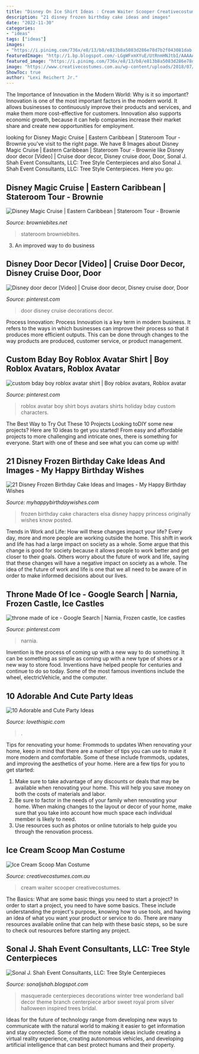 ```yaml
---
title: "Disney On Ice Shirt Ideas : Cream Waiter Scooper Creativecostumes"
description: "21 disney frozen birthday cake ideas and images"
date: "2022-11-30"
categories:
- "ideas"
tags: ["ideas"]
images:
- "https://i.pinimg.com/736x/e8/13/b8/e813b8a5083d286e78d7b2f043081dab.jpg"
featuredImage: "http://1.bp.blogspot.com/-LGgWFxmXYuE/UtRnmHNJtbI/AAAAAAAALMc/Oxm8TwQEV2I/s1600/tree+6.jpg"
featured_image: "https://i.pinimg.com/736x/e8/13/b8/e813b8a5083d286e78d7b2f043081dab.jpg"
image: "https://www.creativecostumes.com.au/wp-content/uploads/2018/07/CC_April_18_064-768x1024.jpg"
ShowToc: true
author: "Lexi Reichert Jr."
---
```



The Importance of Innovation in the Modern World: Why is it so important?
Innovation is one of the most important factors in the modern world. It allows businesses to continuously improve their products and services, and make them more cost-effective for customers. Innovation also supports economic growth, because it can help companies increase their market share and create new opportunities for employment.

	

		
looking for Disney Magic Cruise | Eastern Caribbean | Stateroom Tour - Brownie you've visit to the right page. We have 8 Images about Disney Magic Cruise | Eastern Caribbean | Stateroom Tour - Brownie like Disney door decor [Video] | Cruise door decor, Disney cruise door, Door, Sonal J. Shah Event Consultants, LLC: Tree Style Centerpieces and also Sonal J. Shah Event Consultants, LLC: Tree Style Centerpieces. Here you go:
		
    
## Disney Magic Cruise | Eastern Caribbean | Stateroom Tour - Brownie

<img loading=lazy src="https://www.browniebites.net/wp-content/uploads/2012/03/disney-magic-stateroom-photos-3.jpg" onerror="this.onerror=null;this.src='https://tse3.mm.bing.net/th?id=OIP.xKDNA2QOqILtV66bqPLTaQHaE7&amp;pid=15.1';" alt="Disney Magic Cruise | Eastern Caribbean | Stateroom Tour - Brownie">

_Source: browniebites.net_

>stateroom browniebites. 

	

3. An improved way to do business

    
## Disney Door Decor [Video] | Cruise Door Decor, Disney Cruise Door, Door

<img loading=lazy src="https://i.pinimg.com/736x/e8/13/b8/e813b8a5083d286e78d7b2f043081dab.jpg" onerror="this.onerror=null;this.src='https://tse1.mm.bing.net/th?id=OIP.swrXalwNIhTVhnCA42NxEwHaNK&amp;pid=15.1';" alt="Disney door decor [Video] | Cruise door decor, Disney cruise door, Door">

_Source: pinterest.com_

>door disney cruise decorations decor. 

	

Process Innovation:
Process Innovation is a key term in modern business. It refers to the ways in which businesses can improve their process so that it produces more efficient outputs. This can be done through changes to the way products are produced, customer service, or product management.

    
## Custom Bday Boy Roblox Avatar Shirt | Boy Roblox Avatars, Roblox Avatar

<img loading=lazy src="https://i.pinimg.com/736x/77/74/0c/77740cd9e84de88d9852aad8fe098f8b.jpg" onerror="this.onerror=null;this.src='https://tse4.mm.bing.net/th?id=OIP.OlVtrn7sd0inIMXvd5DvdQHaJ3&amp;pid=15.1';" alt="custom bday boy roblox avatar shirt | Boy roblox avatars, Roblox avatar">

_Source: pinterest.com_

>roblox avatar boy shirt boys avatars shirts holiday bday custom characters. 

	

The Best Way to Try Out These 10 Projects
Looking toDIY some new projects? Here are 10 ideas to get you started! From easy and affordable projects to more challenging and intricate ones, there is something for everyone. Start with one of these and see what you can come up with!

    
## 21 Disney Frozen Birthday Cake Ideas And Images - My Happy Birthday Wishes

<img loading=lazy src="https://www.myhappybirthdaywishes.com/wp-content/uploads/2016/01/characters-of-frozen-birthday-cake.jpg" onerror="this.onerror=null;this.src='https://tse1.mm.bing.net/th?id=OIP.k1Q3sJLe1z1qfjMu3kFM8QHaK0&amp;pid=15.1';" alt="21 Disney Frozen Birthday Cake Ideas and Images - My Happy Birthday Wishes">

_Source: myhappybirthdaywishes.com_

>frozen birthday cake characters elsa disney happy princess originally wishes know posted. 

	

Trends in Work and Life: How will these changes impact your life?
Every day, more and more people are working outside the home. This shift in work and life has had a large impact on society as a whole. Some argue that this change is good for society because it allows people to work better and get closer to their goals. Others worry about the future of work and life, saying that these changes will have a negative impact on society as a whole. The idea of the future of work and life is one that we all need to be aware of in order to make informed decisions about our lives.

    
## Throne Made Of Ice - Google Search | Narnia, Frozen Castle, Ice Castles

<img loading=lazy src="https://i.pinimg.com/236x/ec/75/be/ec75be2b62df7279a43e1811e87ba3ae.jpg?nii=t" onerror="this.onerror=null;this.src='https://tse1.mm.bing.net/th?id=OIP.Ly_yigGwdnaR7cgoEJrn8QAAAA&amp;pid=15.1';" alt="throne made of ice - Google Search | Narnia, Frozen castle, Ice castles">

_Source: pinterest.com_

>narnia. 

	

Invention is the process of coming up with a new way to do something. It can be something as simple as coming up with a new type of shoes or a new way to store food. Inventions have helped people for centuries and continue to do so today. Some of the most famous inventions include the wheel, electricVehicle, and the computer.

    
## 10 Adorable And Cute Party Ideas

<img loading=lazy src="https://www.lovethispic.com/uploaded_images/blogs/10-Adorable-And-Cute-Party-Ideas-400-8.jpg" onerror="this.onerror=null;this.src='https://tse4.mm.bing.net/th?id=OIP.E2FNKq0AvO3vAWsl3M7p2wHaLr&amp;pid=15.1';" alt="10 Adorable and Cute Party Ideas">

_Source: lovethispic.com_

>. 

	

Tips for renovating your home: Frommods to updates
When renovating your home, keep in mind that there are a number of tips you can use to make it more modern and comfortable. Some of these include frommods, updates, and improving the aesthetics of your home. Here are a few tips for you to get started: 
1. Make sure to take advantage of any discounts or deals that may be available when renovating your home. This will help you save money on both the costs of materials and labor. 
2. Be sure to factor in the needs of your family when renovating your home. When making changes to the layout or decor of your home, make sure that you take into account how much space each individual member is likely to need. 
3. Use resources such as photos or online tutorials to help guide you through the renovation process.

    
## Ice Cream Scoop Man Costume

<img loading=lazy src="https://www.creativecostumes.com.au/wp-content/uploads/2018/07/CC_April_18_064-768x1024.jpg" onerror="this.onerror=null;this.src='https://tse1.mm.bing.net/th?id=OIP.s3uS7TcsRKNrQRtjwJ0I3gHaJ4&amp;pid=15.1';" alt="Ice Cream Scoop Man Costume">

_Source: creativecostumes.com.au_

>cream waiter scooper creativecostumes. 

	

The Basics: What are some basic things you need to start a project?
In order to start a project, you need to have some basics. These include understanding the project's purpose, knowing how to use tools, and having an idea of what you want your product or service to do. There are many resources available online that can help with these basic steps, so be sure to check out resources before starting any project.

    
## Sonal J. Shah Event Consultants, LLC: Tree Style Centerpieces

<img loading=lazy src="http://1.bp.blogspot.com/-LGgWFxmXYuE/UtRnmHNJtbI/AAAAAAAALMc/Oxm8TwQEV2I/s1600/tree+6.jpg" onerror="this.onerror=null;this.src='https://tse1.mm.bing.net/th?id=OIP.oLw5rBfea7bz65VYNg54XwHaK8&amp;pid=15.1';" alt="Sonal J. Shah Event Consultants, LLC: Tree Style Centerpieces">

_Source: sonaljshah.blogspot.com_

>masquerade centerpieces decorations winter tree wonderland ball decor theme branch centerpiece arbor sweet royal prom silver halloween inspired trees bridal. 

	

Ideas for the future of technology range from developing new ways to communicate with the natural world to making it easier to get information and stay connected. Some of the more notable ideas include creating a virtual reality experience, creating autonomous vehicles, and developing artificial intelligence that can best protect humans and their property.

